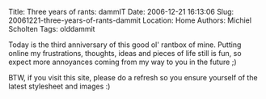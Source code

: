 Title: Three years of rants: dammIT
Date: 2006-12-21 16:13:06
Slug: 20061221-three-years-of-rants-dammit
Location: Home
Authors: Michiel Scholten
Tags: olddammit

<p>Today is the third anniversary of this good ol' rantbox of mine. Putting online my frustrations, thoughts, ideas and pieces of life still is fun, so expect more annoyances coming from my way to you in the future ;)</p>

<p>BTW, if you visit this site, please do a refresh so you ensure yourself of the latest stylesheet and images :)</p>